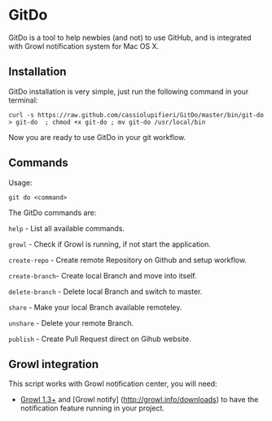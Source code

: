 GitDo
=======

GitDo is a tool to help newbies (and not) to use GitHub, and is integrated with Growl notification system for Mac OS X.

## Installation

GitDo installation is very simple, just run the following command in your terminal:

`curl -s https://raw.github.com/cassiolupifieri/GitDo/master/bin/git-do > git-do 
; chmod +x git-do ; mv git-do /usr/local/bin`

Now you are ready to use GitDo in your git workflow.

## Commands

Usage:

`git do <command>`

The GitDo commands are:

`help` - List all available commands. 

`growl` - Check if Growl is running, if not start the application.

`create-repo` - Create remote Repository on Github and setup workflow.          

`create-branch`- Create local Branch and move into itself.

`delete-branch` - Delete local Branch and switch to master.

`share` - Make your local Branch available remoteley.

`unshare` - Delete your remote Branch.

`publish` - Create Pull Request direct on Gihub website.

## Growl integration

This script works with Growl notification center, you will need:

- [Growl 1.3+](http://growl.info/) and [Growl notify] (http://growl.info/downloads) to have the notification feature running in your project.
